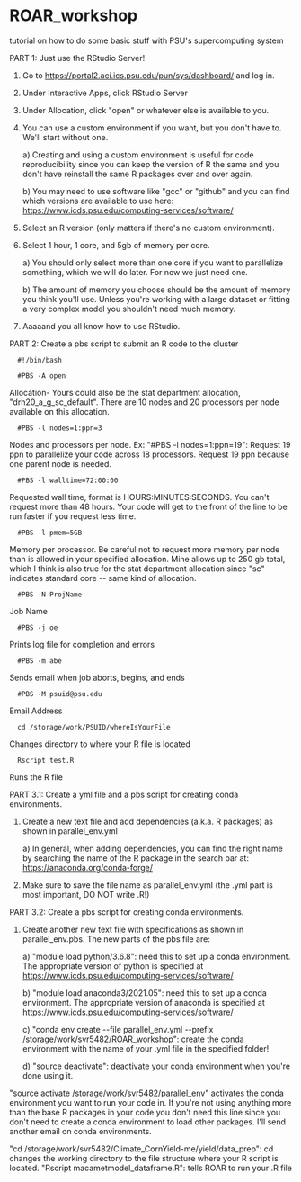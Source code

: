 # ROAR_workshop
tutorial on how to do some basic stuff with PSU's supercomputing system


PART 1: Just use the RStudio Server!

1. Go to https://portal2.aci.ics.psu.edu/pun/sys/dashboard/ and log in.

2. Under Interactive Apps, click RStudio Server

3. Under Allocation, click "open" or whatever else is available to you.

4. You can use a custom environment if you want, but you don't have to. We'll start without one.

   a) Creating and using a custom environment is useful for code reproducibility since you can keep the version of R the same and you don't have reinstall the same R packages over and over again.
   
   b) You may need to use software like "gcc" or "github" and you can find which versions are available to use here: https://www.icds.psu.edu/computing-services/software/

5. Select an R version (only matters if there's no custom environment).

6. Select 1 hour, 1 core, and 5gb of memory per core.

   a) You should only select more than one core if you want to parallelize something, which we will do later. For now we just need one.
   
   b) The amount of memory you choose should be the amount of memory you think you'll use. Unless you're working with a large dataset or fitting a very complex model you shouldn't need much memory.

7. Aaaaand you all know how to use RStudio.

PART 2: Create a pbs script to submit an R code to the cluster

      #!/bin/bash
   
      #PBS -A open   
   Allocation- Yours could also be the stat department allocation, "drh20_a_g_sc_default". There are 10 nodes and 20 processors per node available on this allocation. 
   
      #PBS -l nodes=1:ppn=3 
   Nodes and processors per node. Ex: "#PBS -l nodes=1:ppn=19": Request 19 ppn to parallelize your code across 18 processors. Request 19 ppn because one parent node is needed.
   
      #PBS -l walltime=72:00:00 
      
   Requested wall time, format is HOURS:MINUTES:SECONDS. You can't request more than 48 hours. Your code will get to the front of the line to be run faster if you request less time.
   
      #PBS -l pmem=5GB 
   Memory per processor. Be careful not to request more memory per node than is allowed in your specified allocation. Mine allows up to 250 gb total, which I think is also true for the stat department allocation since "sc" indicates standard core -- same kind of allocation. 

      #PBS -N ProjName 
      
   Job Name
   
      #PBS -j oe 
  
   Prints log file for completion and errors
   
      #PBS -m abe
 
  Sends email when job aborts, begins, and ends
   
      #PBS -M psuid@psu.edu 
 
 Email Address
   
      cd /storage/work/PSUID/whereIsYourFile 
 
  Changes directory to where your R file is located
   
      Rscript test.R 
      
  Runs the R file


PART 3.1: Create a yml file and a pbs script for creating conda environments.

1. Create a new text file and add dependencies (a.k.a. R packages) as shown in parallel_env.yml
   
   a) In general, when adding dependencies, you can find the right name by searching the name of the R package in the search bar at: https://anaconda.org/conda-forge/

2. Make sure to save the file name as parallel_env.yml (the .yml part is most important, DO NOT write .R!)


PART 3.2: Create a pbs script for creating conda environments.

1. Create another new text file with specifications as shown in parallel_env.pbs. The new parts of the pbs file are: 
   
   a) "module load python/3.6.8": need this to set up a conda environment. The appropriate version of python is specified at https://www.icds.psu.edu/computing-services/software/
   
   b) "module load anaconda3/2021.05": need this to set up a conda environment. The appropriate version of anaconda is specified at https://www.icds.psu.edu/computing-services/software/
   
   c) "conda env create --file parallel_env.yml --prefix /storage/work/svr5482/ROAR_workshop": create the conda environment with the name of your .yml file in the specified folder!
   
   d) "source deactivate": deactivate your conda environment when you're done using it.



"source activate /storage/work/svr5482/parallel_env" activates the conda environment you want to run your code in. If you're not using anything more than the base R packages in your code you don't need this line since you don't need to create a conda environment to load other packages. I'll send another email on conda environments.

"cd /storage/work/svr5482/Climate_CornYield-me/yield/data_prep": cd changes the working directory to the file structure where your R script is located.
"Rscript macametmodel_dataframe.R": tells ROAR to run your .R file
